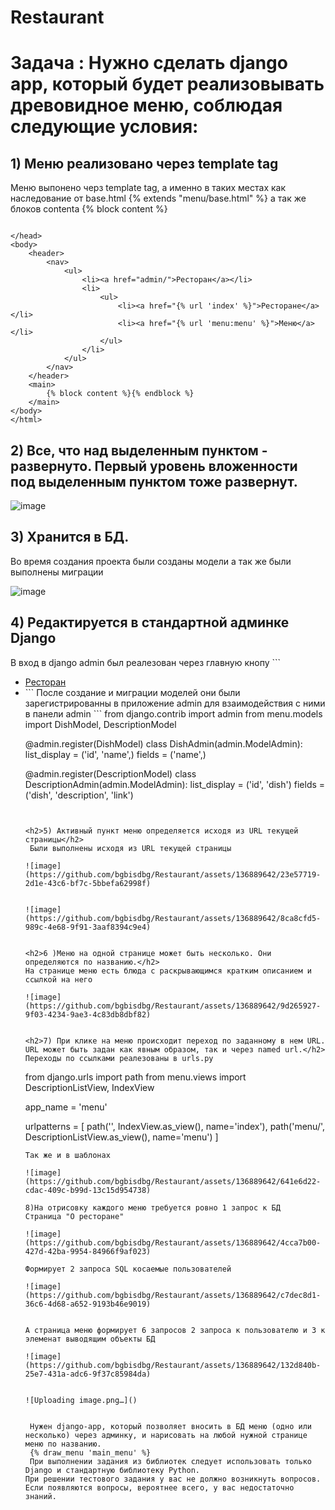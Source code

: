 # Restaurant
<h1>Задача :
Нужно сделать django app, который будет реализовывать древовидное меню, соблюдая следующие условия:</h1>
<H2>1) Меню реализовано через template tag</H2>
Меню выпонено черз template tag, а именно в таких местах как наследование от base.html {% extends "menu/base.html" %} а так же блоков contenta {% block content %}

```

</head>
<body>
    <header>
        <nav>
            <ul>
                <li><a href="admin/">Ресторан</a></li>
                <li>
                    <ul>
                        <li><a href="{% url 'index' %}">Ресторане</a></li>
                        <li><a href="{% url 'menu:menu' %}">Меню</a></li>
                    </ul>
                </li>
            </ul>
        </nav>
    </header>
    <main>
        {% block content %}{% endblock %}
    </main>
</body>
</html>

```


<h2>2) Все, что над выделенным пунктом - развернуто. Первый уровень вложенности под выделенным пунктом тоже развернут.</h2>

![image](https://github.com/bgbisdbg/Restaurant/assets/136889642/20b52b78-62f6-490d-a876-872c24282be5)


<h2>3) Хранится в БД.</h2>
Во время создания проекта были созданы модели а так же были выполнены миграции 

![image](https://github.com/bgbisdbg/Restaurant/assets/136889642/0f907e02-7acf-4de7-b4b2-f6b562f7540a)


<h2>4) Редактируется в стандартной админке Django</h2>
В вход в django admin был реалезован через главную кнопу ``` <ul>
                <li><a href="admin/">Ресторан</a></li>
                <li>```
После создание и миграции моделей они были зарегистрированны в приложение admin для взаимодействия с ними в панели admin
```
from django.contrib import admin
from menu.models import DishModel, DescriptionModel


@admin.register(DishModel)
class DishAdmin(admin.ModelAdmin):
    list_display = ('id', 'name',)
    fields = ('name',)


@admin.register(DescriptionModel)
class DescriptionAdmin(admin.ModelAdmin):
    list_display = ('id', 'dish')
    fields = ('dish', 'description', 'link')
```

                
<h2>5) Активный пункт меню определяется исходя из URL текущей страницы</h2>
 Были выполнены исходя из URL текущей страницы

![image](https://github.com/bgbisdbg/Restaurant/assets/136889642/23e57719-2d1e-43c6-bf7c-5bbefa62998f)


![image](https://github.com/bgbisdbg/Restaurant/assets/136889642/8ca8cfd5-989c-4e68-9f91-3aaf8394c9e4)


<h2>6 )Меню на одной странице может быть несколько. Они определяются по названию.</h2>
На странице меню есть блюда с раскрывающимся кратким описанием и ссылкой на него

![image](https://github.com/bgbisdbg/Restaurant/assets/136889642/9d265927-9f03-4234-9ae3-4c83db8dbf82)


<h2>7) При клике на меню происходит переход по заданному в нем URL. URL может быть задан как явным образом, так и через named url.</h2>
Переходы по ссылками реалезованы в urls.py
```
from django.urls import path
from menu.views import DescriptionListView, IndexView

app_name = 'menu'

urlpatterns = [
    path('', IndexView.as_view(), name='index'),
    path('menu/', DescriptionListView.as_view(), name='menu')
]
```
Так же и в шаблонах 

![image](https://github.com/bgbisdbg/Restaurant/assets/136889642/641e6d22-cdac-409c-b99d-13c15d954738)

8)На отрисовку каждого меню требуется ровно 1 запрос к БД
Страница "О ресторане"

![image](https://github.com/bgbisdbg/Restaurant/assets/136889642/4cca7b00-427d-42ba-9954-84966f9af023)

Формирует 2 запроса SQL косаемые пользователей

![image](https://github.com/bgbisdbg/Restaurant/assets/136889642/c7dec8d1-36c6-4d68-a652-9193b46e9019)


А страница меню формирует 6 запросов 2 запроса к пользователю и 3 к элеменат выводящим объекты БД 

![image](https://github.com/bgbisdbg/Restaurant/assets/136889642/132d840b-25e7-431a-adc6-9f37c85984da)


![Uploading image.png…]()


 Нужен django-app, который позволяет вносить в БД меню (одно или несколько) через админку, и нарисовать на любой нужной странице меню по названию.
 {% draw_menu 'main_menu' %}
 При выполнении задания из библиотек следует использовать только Django и стандартную библиотеку Python.
При решении тестового задания у вас не должно возникнуть вопросов. Если появляются вопросы, вероятнее всего, у вас недостаточно знаний.
